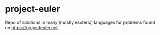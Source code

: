 # project-euler
Repo of solutions in many (mostly esoteric) languages for problems found on https://projecteuler.net
